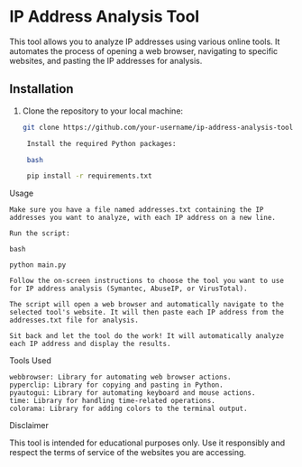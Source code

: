 # IP Address Analysis Tool

This tool allows you to analyze IP addresses using various online tools. It automates the process of opening a web browser, navigating to specific websites, and pasting the IP addresses for analysis.

## Installation

1. Clone the repository to your local machine:

   ```bash
   git clone https://github.com/your-username/ip-address-analysis-tool.git

    Install the required Python packages:

    bash

    pip install -r requirements.txt

Usage

    Make sure you have a file named addresses.txt containing the IP addresses you want to analyze, with each IP address on a new line.

    Run the script:

    bash

    python main.py

    Follow the on-screen instructions to choose the tool you want to use for IP address analysis (Symantec, AbuseIP, or VirusTotal).

    The script will open a web browser and automatically navigate to the selected tool's website. It will then paste each IP address from the addresses.txt file for analysis.

    Sit back and let the tool do the work! It will automatically analyze each IP address and display the results.

Tools Used

    webbrowser: Library for automating web browser actions.
    pyperclip: Library for copying and pasting in Python.
    pyautogui: Library for automating keyboard and mouse actions.
    time: Library for handling time-related operations.
    colorama: Library for adding colors to the terminal output.

Disclaimer

This tool is intended for educational purposes only. Use it responsibly and respect the terms of service of the websites you are accessing.